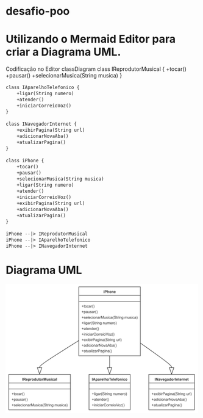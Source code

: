 # desafio-poo
# Utilizando o Mermaid Editor para criar a Diagrama UML.
Codificação no Editor
classDiagram
    class IReprodutorMusical {
        +tocar()
        +pausar()
        +selecionarMusica(String musica)
    }

    class IAparelhoTelefonico {
        +ligar(String numero)
        +atender()
        +iniciarCorreioVoz()
    }

    class INavegadorInternet {
        +exibirPagina(String url)
        +adicionarNovaAba()
        +atualizarPagina()
    }

    class iPhone {
        +tocar()
        +pausar()
        +selecionarMusica(String musica)
        +ligar(String numero)
        +atender()
        +iniciarCorreioVoz()
        +exibirPagina(String url)
        +adicionarNovaAba()
        +atualizarPagina()
    }

    iPhone --|> IReprodutorMusical
    iPhone --|> IAparelhoTelefonico
    iPhone --|> INavegadorInternet

# Diagrama UML    

![alt text](<Untitled diagram-2024-09-19-190211.png>)